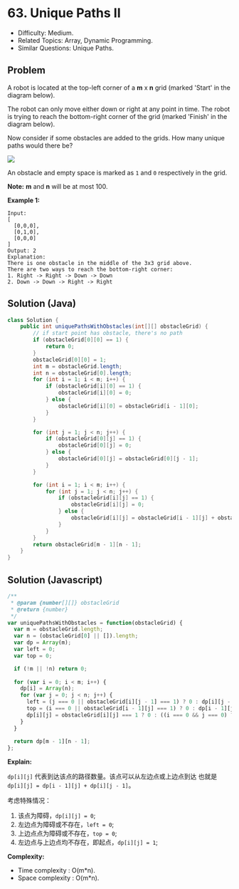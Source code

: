 # 63. Unique Paths II

- Difficulty: Medium.
- Related Topics: Array, Dynamic Programming.
- Similar Questions: Unique Paths.

## Problem

A robot is located at the top-left corner of a **m** x **n** grid (marked 'Start' in the diagram below).

The robot can only move either down or right at any point in time. The robot is trying to reach the bottom-right corner of the grid (marked 'Finish' in the diagram below).

Now consider if some obstacles are added to the grids. How many unique paths would there be?

![](https://leetcode.com/static/images/problemset/robot_maze.png)

An obstacle and empty space is marked as ```1``` and ```0``` respectively in the grid.

**Note:** **m** and **n** will be at most 100.

**Example 1:**

```
Input:
[
  [0,0,0],
  [0,1,0],
  [0,0,0]
]
Output: 2
Explanation:
There is one obstacle in the middle of the 3x3 grid above.
There are two ways to reach the bottom-right corner:
1. Right -> Right -> Down -> Down
2. Down -> Down -> Right -> Right
```

## Solution (Java)
```java
class Solution {
    public int uniquePathsWithObstacles(int[][] obstacleGrid) {
        // if start point has obstacle, there's no path
        if (obstacleGrid[0][0] == 1) {
            return 0;
        }
        obstacleGrid[0][0] = 1;
        int m = obstacleGrid.length;
        int n = obstacleGrid[0].length;
        for (int i = 1; i < m; i++) {
            if (obstacleGrid[i][0] == 1) {
                obstacleGrid[i][0] = 0;
            } else {
                obstacleGrid[i][0] = obstacleGrid[i - 1][0];
            }
        }

        for (int j = 1; j < n; j++) {
            if (obstacleGrid[0][j] == 1) {
                obstacleGrid[0][j] = 0;
            } else {
                obstacleGrid[0][j] = obstacleGrid[0][j - 1];
            }
        }

        for (int i = 1; i < m; i++) {
            for (int j = 1; j < n; j++) {
                if (obstacleGrid[i][j] == 1) {
                    obstacleGrid[i][j] = 0;
                } else {
                    obstacleGrid[i][j] = obstacleGrid[i - 1][j] + obstacleGrid[i][j - 1];
                }
            }
        }
        return obstacleGrid[m - 1][n - 1];
    }
}
```

## Solution (Javascript)

```javascript
/**
 * @param {number[][]} obstacleGrid
 * @return {number}
 */
var uniquePathsWithObstacles = function(obstacleGrid) {
  var m = obstacleGrid.length;
  var n = (obstacleGrid[0] || []).length;
  var dp = Array(m);
  var left = 0;
  var top = 0;

  if (!m || !n) return 0;
  
  for (var i = 0; i < m; i++) {
    dp[i] = Array(n);
    for (var j = 0; j < n; j++) {
      left = (j === 0 || obstacleGrid[i][j - 1] === 1) ? 0 : dp[i][j - 1];
      top = (i === 0 || obstacleGrid[i - 1][j] === 1) ? 0 : dp[i - 1][j];
      dp[i][j] = obstacleGrid[i][j] === 1 ? 0 : ((i === 0 && j === 0) ? 1 : (left + top));
    }
  }
  
  return dp[m - 1][n - 1];
};
```

**Explain:**

`dp[i][j]` 代表到达该点的路径数量。该点可以从左边点或上边点到达
也就是 `dp[i][j] = dp[i - 1][j] + dp[i][j - 1]`。

考虑特殊情况：

1. 该点为障碍，`dp[i][j] = 0`;
2. 左边点为障碍或不存在，`left = 0`;
3. 上边点点为障碍或不存在，`top = 0`;
4. 左边点与上边点均不存在，即起点，`dp[i][j] = 1`;

**Complexity:**

* Time complexity : O(m*n).
* Space complexity : O(m*n).
